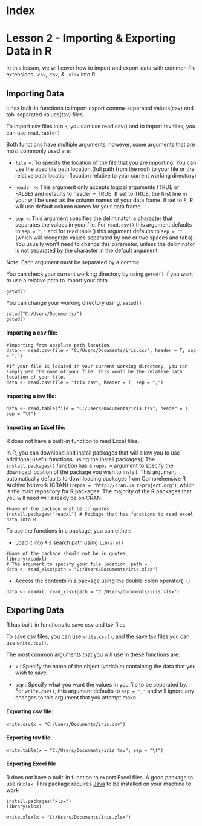 # Index

# Lesson 2 - Importing & Exporting Data in R
In this lesson, we will cover how to import and export data with common file extensions `.csv`,`.tsv`, & `.xlsx` into R.

## Importing Data

`R` has built-in functions to import export comma-separated values(csv) and tab-separated values(tsv) files. 

To import csv files into `R`, you can use read.csv() and to import tsv files, you can use `read.table()`

Both functions have multiple arguments; however, some arguments that are most commonly used are:

- `file =`: To specify the location of the file that you are importing. You can use the absolute path location (full path from the root) to your file or the relative path location (location relative to your current working directory)

- `header =`: This argument only accepts logical arguments (TRUE or FALSE) and defaults to header = TRUE. If set to TRUE, the first line in your will be used as the column names of your data frame. If set to F, R will use default column names for your data frame.

- `sep =`: This argument specifies the deliminator, a character that separates the values in your file. For `read.csv()` this argument defaults to `sep = ","` and for read.table() this argument defaults to `sep = ""` (which will recognize values separated by one or two spaces and tabs). You usually won't need to change this parameter, unless the deliminator is not separated by the character in the default argument.

Note: Each argument must be separated by a comma.

You can check your current working directory by using `getwd()` if you want to use a relative path to import your data. 

```{r}
getwd()
```
You can change your working directory using, `setwd()`

```{r}
setwd("C:/Users/Documents/")
getwd()
```

#### Importing a csv file:
```{r}
#Importing from absolute path location
data <- read.csv(file = "C:/Users/Documents/iris.csv", header = T, sep = ",")

#If your file is located in your current working directory, you can simply use the name of your file. This would be the relative path location of your file.
data <- read.csv(file = "iris.csv", header = T, sep = ",")
```


#### Importing a tsv file:
```{r}
data <- read.table(file = "C:/Users/Documents/iris.tsv", header = T, sep = "\t")
```

#### Importing an Excel file:

R does not have a built-in function to read Excel files. 

In R, you can download and install packages that will allow you to use additional useful functions, using the install.packages().The `install.packages()` function has a `repos =` argument to specify the download location of the package you wish to install. This argument automatically defaults to downloading packages from Comprehensive R Archive Network (CRAN) (`repos = "http://cran.us.r-project.org"`), which is the main repository for R packages. The majority of the R packages that you will need will already be on CRAN. 

```{r}
#Name of the package must be in quotes
install.packages("readxl") # Package that has functions to read excel data into R
```

To use the functions in a package, you can either:

- Load it into `R`'s search path using `library()`
```{r}
#Name of the package should not be in quotes
library(readxl)
# The argument to specify your file location `path = `
data <- read_xlsx(path = "C:/Users/Documents/iris.xlsx")
```


- Access the contents in a package using the double colon operator(`::`)
```{r}
data <- readxl::read_xlsx(path = "C:/Users/Documents/iris.xlsx")
```

## Exporting Data

R has built-in functions to save csv and tsv files

To save csv files, you can use `write.csv()`, and the save tsv files you can use `write.tsv()`.

The most common arguments that you will use in these functions are:

- `x` : Specify the name of the object (variable) containing the data that you wish to save.

- `sep` : Specify what you want the values in you file to be separated by. For `write.csv()`, this argument defaults to `sep = ","` and will ignore any changes to this argument that you attempt make. 

#### Exporting csv file:
```{r}
write.csv(x = "C:/Users/Documents/iris.csv")
```

#### Exporting tsv file:
```{r}
write.table(x = "C:/Users/Documents/iris.tsv", sep = "\t")
```

#### Exporting Excel file

R does not have a built-in function to export Excel files. A good package to use is `xlsx`. This package requires [Java](https://www.java.com/en/download/) to be installed on your machine to work

```{r}
install.packages("xlsx")
library(xlsx)

write.xlsx(x = "C:/Users/Documents/iris.xlsx")
```



